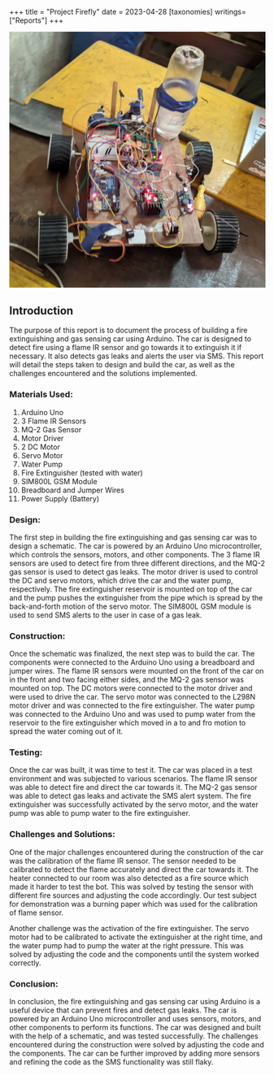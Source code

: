+++
title = "Project Firefly"
date = 2023-04-28
[taxonomies]
writings=["Reports"]
+++

![Firefly](/images/firefly.jpg)

## Introduction

The purpose of this report is to document the process of building a fire extinguishing and gas sensing car using Arduino. The car is designed to detect fire using a flame IR sensor and go towards it to extinguish it if necessary. It also detects gas leaks and alerts the user via SMS. This report will detail the steps taken to design and build the car, as well as the challenges encountered and the solutions implemented.

### Materials Used:

1. Arduino Uno 
2. 3 Flame IR Sensors
3. MQ-2 Gas Sensor
4. Motor Driver
5. 2 DC Motor
6. Servo Motor
7. Water Pump
8. Fire Extinguisher (tested with water)
9. SIM800L GSM Module
10. Breadboard and Jumper Wires
11. Power Supply (Battery)

### Design:

The first step in building the fire extinguishing and gas sensing car was to design a schematic. The car is powered by an Arduino Uno microcontroller, which controls the sensors, motors, and other components. The 3 flame IR sensors are used to detect fire from three different directions, and the MQ-2 gas sensor is used to detect gas leaks. The motor driver is used to control the DC and servo motors, which drive the car and the water pump, respectively. The fire extinguisher reservoir is mounted on top of the car and the pump pushes the extinguisher from the pipe which is spread by the back-and-forth motion of the servo motor. The SIM800L GSM module is used to send SMS alerts to the user in case of a gas leak.

### Construction:

Once the schematic was finalized, the next step was to build the car. The components were connected to the Arduino Uno using a breadboard and jumper wires. The flame IR sensors were mounted on the front of the car on in the front and two facing either sides, and the MQ-2 gas sensor was mounted on top. The DC motors were connected to the motor driver and were used to drive the car. The servo motor was connected to the L298N motor driver and was connected to the fire extinguisher. The water pump was connected to the Arduino Uno and was used to pump water from the reservoir to the fire extinguisher which moved in a to and fro motion to spread the water coming out of it.

### Testing:

Once the car was built, it was time to test it. The car was placed in a test environment and was subjected to various scenarios. The flame IR sensor was able to detect fire and direct the car towards it. The MQ-2 gas sensor was able to detect gas leaks and activate the SMS alert system. The fire extinguisher was successfully activated by the servo motor, and the water pump was able to pump water to the fire extinguisher.

### Challenges and Solutions:

One of the major challenges encountered during the construction of the car was the calibration of the flame IR sensor. The sensor needed to be calibrated to detect the flame accurately and direct the car towards it. The heater connected to our room was also detected as a fire source which made it harder to test the bot. This was solved by testing the sensor with different fire sources and adjusting the code accordingly. Our test subject for demonstration was a burning paper which was used for the calibration of flame sensor.

Another challenge was the activation of the fire extinguisher. The servo motor had to be calibrated to activate the extinguisher at the right time, and the water pump had to pump the water at the right pressure. This was solved by adjusting the code and the components until the system worked correctly.

### Conclusion:

In conclusion, the fire extinguishing and gas sensing car using Arduino is a useful device that can prevent fires and detect gas leaks. The car is powered by an Arduino Uno microcontroller and uses sensors, motors, and other components to perform its functions. The car was designed and built with the help of a schematic, and was tested successfully. The challenges encountered during the construction were solved by adjusting the code and the components. The car can be further improved by adding more sensors and refining the code as the SMS functionality was still flaky. 
